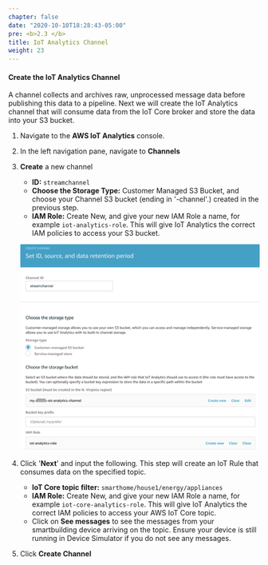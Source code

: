 ```yaml
---
chapter: false
date: "2020-10-10T18:28:43-05:00"
pre: <b>2.3 </b>
title: IoT Analytics Channel
weight: 23
---
```


#### Create the IoT Analytics Channel

A channel collects and archives raw, unprocessed message data before publishing this data to a pipeline. Next we will create the IoT Analytics channel that will consume data from the IoT Core broker and store the data into your S3 bucket.

1. Navigate to the **AWS IoT Analytics** console.
2. In the left navigation pane, navigate to **Channels**
3. **Create** a new channel
    * **ID:** ``streamchannel``
    * **Choose the Storage Type:** Customer Managed S3 Bucket, and choose your Channel S3 bucket (ending in '-channel'.) created in the previous step.
    * **IAM Role:** Create New, and give your new IAM Role a name, for example ``iot-analytics-role``. This will give IoT Analytics the correct IAM policies to access your S3 bucket.

    ![Create Channel](/static/images/create-channel.png?width=720px)


7. Click '**Next**' and input the following.  This step will create an IoT Rule that consumes data on the specified topic.
    * **IoT Core topic filter:** ``smarthome/house1/energy/appliances``
    * **IAM Role:** Create New, and give your new IAM Role a name, for example ``iot-core-analytics-role``. This will give IoT Analytics the correct IAM policies to access your AWS IoT Core topic.
    * Click on **See messages** to see the messages from your smartbuilding device arriving on the topic. Ensure your device is still running in Device Simulator if you do not see any messages.
8. Click **Create Channel**